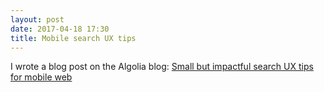 ```yaml
---
layout: post
date: 2017-04-18 17:30
title: Mobile search UX tips
---
```


I wrote a blog post on the Algolia blog: [Small but impactful search UX tips for mobile web](https://blog.algolia.com/mobile-search-ux-tips/)
